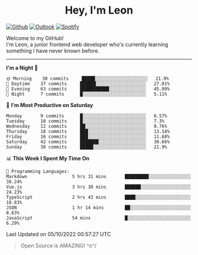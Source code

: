 <h1 align="center">Hey, I'm Leon</h1>

[![Github](https://img.shields.io/badge/-Github-000?style=flat&logo=Github&logoColor=white)](https://github.com/ooohmydawn)
[![Outlook](https://img.shields.io/badge/-Outlook-0078D4?style=flat&logo=Microsoft-Outlook&logoColor=white)](mailto:ooohmydawn@hotmail.com)
[![Spotify](https://img.shields.io/badge/-Spotify-1DB954?style=flat&logo=Spotify&logoColor=white)](https://open.spotify.com/user/tkf5c7q582tnbk7v0t9d3fsqq)
&nbsp;

Welcome to my GitHub! <br/>
I'm Leon, a junior frontend web developer who's currently learning something I have never known before.

***

<!--START_SECTION:waka-->
**I'm a Night 🦉** 

```text
🌞 Morning    30 commits     █████░░░░░░░░░░░░░░░░░░░░   21.9% 
🌆 Daytime    37 commits     ██████░░░░░░░░░░░░░░░░░░░   27.01% 
🌃 Evening    63 commits     ███████████░░░░░░░░░░░░░░   45.99% 
🌙 Night      7 commits      █░░░░░░░░░░░░░░░░░░░░░░░░   5.11%

```
📅 **I'm Most Productive on Saturday** 

```text
Monday       9 commits      █░░░░░░░░░░░░░░░░░░░░░░░░   6.57% 
Tuesday      10 commits     █░░░░░░░░░░░░░░░░░░░░░░░░   7.3% 
Wednesday    12 commits     ██░░░░░░░░░░░░░░░░░░░░░░░   8.76% 
Thursday     18 commits     ███░░░░░░░░░░░░░░░░░░░░░░   13.14% 
Friday       16 commits     ███░░░░░░░░░░░░░░░░░░░░░░   11.68% 
Saturday     42 commits     ███████░░░░░░░░░░░░░░░░░░   30.66% 
Sunday       30 commits     █████░░░░░░░░░░░░░░░░░░░░   21.9%

```


📊 **This Week I Spent My Time On** 

```text
💬 Programming Languages: 
Markdown                 5 hrs 31 mins       █████████░░░░░░░░░░░░░░░░   38.24% 
Vue.js                   3 hrs 30 mins       ██████░░░░░░░░░░░░░░░░░░░   24.23% 
TypeScript               2 hrs 43 mins       ████░░░░░░░░░░░░░░░░░░░░░   18.83% 
JSON                     1 hr 14 mins        ██░░░░░░░░░░░░░░░░░░░░░░░   8.63% 
JavaScript               54 mins             █░░░░░░░░░░░░░░░░░░░░░░░░   6.29%

```


 Last Updated on 05/10/2022 00:57:27 UTC
<!--END_SECTION:waka-->


> Open Source is AMAZING! \^o^/
